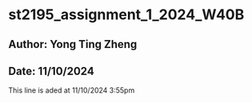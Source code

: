 # st2195_assignment_1_2024_W40B

## Author: Yong Ting Zheng
## Date: 11/10/2024
This line is aded at 11/10/2024 3:55pm

